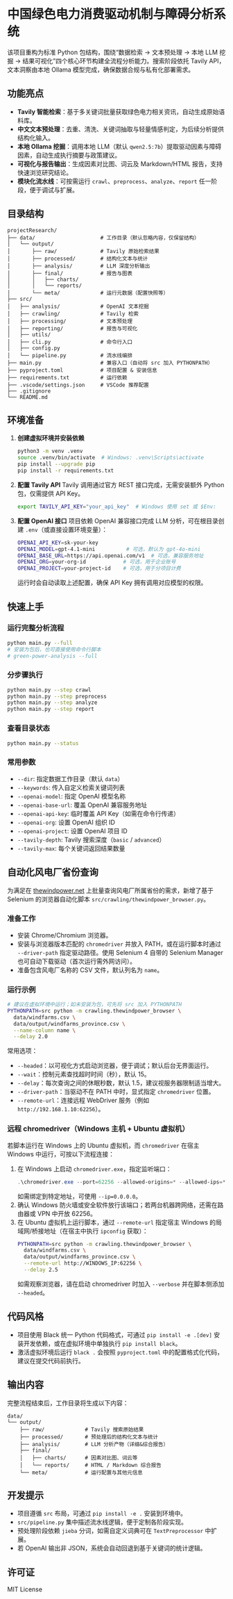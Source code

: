 # 中国绿色电力消费驱动机制与障碍分析系统

该项目重构为标准 Python 包结构，围绕“数据检索 → 文本预处理 → 本地 LLM 挖掘 → 结果可视化”四个核心环节构建全流程分析能力。搜索阶段依托 Tavily API，文本洞察由本地 Ollama 模型完成，确保数据合规与私有化部署需求。

## 功能亮点
- **Tavily 智能检索**：基于多关键词批量获取绿色电力相关资讯，自动生成原始语料库。
- **中文文本预处理**：去重、清洗、关键词抽取与轻量情感判定，为后续分析提供结构化输入。
- **本地 Ollama 挖掘**：调用本地 LLM（默认 `qwen2.5:7b`）提取驱动因素与障碍因素，自动生成执行摘要与政策建议。
- **可视化与报告输出**：生成因素对比图、词云及 Markdown/HTML 报告，支持快速浏览研究结论。
- **模块化流水线**：可按需运行 `crawl`、`preprocess`、`analyze`、`report` 任一阶段，便于调试与扩展。

## 目录结构
```
projectResearch/
├── data/                     # 工作目录（默认忽略内容，仅保留结构）
│   └── output/
│       ├── raw/              # Tavily 原始检索结果
│       ├── processed/        # 结构化文本与统计
│       ├── analysis/         # LLM 深度分析输出
│       ├── final/            # 报告与图表
│       │   ├── charts/
│       │   └── reports/
│       └── meta/             # 运行元数据（配置快照等）
├── src/
│   ├── analysis/             # OpenAI 文本挖掘
│   ├── crawling/             # Tavily 检索
│   ├── processing/           # 文本预处理
│   ├── reporting/            # 报告与可视化
│   ├── utils/
│   ├── cli.py                # 命令行入口
│   ├── config.py
│   └── pipeline.py           # 流水线编排
├── main.py                   # 兼容入口（自动将 src 加入 PYTHONPATH）
├── pyproject.toml            # 项目配置 & 安装信息
├── requirements.txt          # 运行依赖
├── .vscode/settings.json     # VSCode 推荐配置
├── .gitignore
└── README.md
```

## 环境准备
1. **创建虚拟环境并安装依赖**
   ```bash
   python3 -m venv .venv
   source .venv/bin/activate  # Windows: .venv\Scripts\activate
   pip install --upgrade pip
   pip install -r requirements.txt
   ```

2. **配置 Tavily API**
   Tavily 调用通过官方 REST 接口完成，无需安装额外 Python 包，仅需提供 API Key。
   ```bash
   export TAVILY_API_KEY="your_api_key"  # Windows 使用 set 或 $Env:
   ```

3. **配置 OpenAI 接口**
   项目依赖 OpenAI 兼容接口完成 LLM 分析，可在根目录创建 `.env`（或直接设置环境变量）：
   ```bash
   OPENAI_API_KEY=sk-your-key
   OPENAI_MODEL=gpt-4.1-mini          # 可选，默认为 gpt-4o-mini
   OPENAI_BASE_URL=https://api.openai.com/v1  # 可选，兼容服务地址
   OPENAI_ORG=your-org-id            # 可选，用于企业账号
   OPENAI_PROJECT=your-project-id    # 可选，用于分项目计费
   ```
   运行时会自动读取上述配置，确保 API Key 拥有调用对应模型的权限。

## 快速上手
### 运行完整分析流程
```bash
python main.py --full
# 安装为包后，也可直接使用命令行脚本
# green-power-analysis --full
```

### 分步骤执行
```bash
python main.py --step crawl
python main.py --step preprocess
python main.py --step analyze
python main.py --step report
```

### 查看目录状态
```bash
python main.py --status
```

### 常用参数
- `--dir`: 指定数据工作目录（默认 `data`）
- `--keywords`: 传入自定义检索关键词列表
- `--openai-model`: 指定 OpenAI 模型名称
- `--openai-base-url`: 覆盖 OpenAI 兼容服务地址
- `--openai-api-key`: 临时覆盖 API Key（如需在命令行传递）
- `--openai-org`: 设置 OpenAI 组织 ID
- `--openai-project`: 设置 OpenAI 项目 ID
- `--tavily-depth`: Tavily 搜索深度（`basic` / `advanced`）
- `--tavily-max`: 每个关键词返回结果数量

## 自动化风电厂省份查询
为满足在 [thewindpower.net](https://www.thewindpower.net/) 上批量查询风电厂所属省份的需求，新增了基于 Selenium 的浏览器自动化脚本 `src/crawling/thewindpower_browser.py`。

### 准备工作
- 安装 Chrome/Chromium 浏览器。
- 安装与浏览器版本匹配的 `chromedriver` 并放入 PATH，或在运行脚本时通过 `--driver-path` 指定驱动路径。使用 Selenium 4 自带的 Selenium Manager 也可自动下载驱动（首次运行需外网访问）。
- 准备包含风电厂名称的 CSV 文件，默认列名为 `name`。

### 运行示例
```bash
# 建议在虚拟环境中运行；如未安装为包，可先将 src 加入 PYTHONPATH
PYTHONPATH=src python -m crawling.thewindpower_browser \
  data/windfarms.csv \
  data/output/windfarms_province.csv \
  --name-column name \
  --delay 2.0
```

常用选项：
- `--headed`：以可视化方式启动浏览器，便于调试；默认后台无界面运行。
- `--wait`：控制元素查找超时时间（秒），默认 15。
- `--delay`：每次查询之间的休眠秒数，默认 1.5，建议视服务器限制适当增大。
- `--driver-path`：当驱动不在 PATH 中时，显式指定 `chromedriver` 位置。
- `--remote-url`：连接远程 WebDriver 服务（例如 `http://192.168.1.10:62256`）。

### 远程 chromedriver（Windows 主机 + Ubuntu 虚拟机）
若脚本运行在 Windows 上的 Ubuntu 虚拟机，而 `chromedriver` 在宿主 Windows 中运行，可按以下流程连接：
1. 在 Windows 上启动 `chromedriver.exe`，指定监听端口：
   ```powershell
   .\chromedriver.exe --port=62256 --allowed-origins=* --allowed-ips=* 
   ```
   如需绑定到特定地址，可使用 `--ip=0.0.0.0`。
2. 确认 Windows 防火墙或安全软件放行该端口；若两台机器跨网络，还需在路由器或 VPN 中开放 62256。
3. 在 Ubuntu 虚拟机上运行脚本，通过 `--remote-url` 指定宿主 Windows 的局域网/桥接地址（在宿主中执行 `ipconfig` 获取）：
   ```bash
   PYTHONPATH=src python -m crawling.thewindpower_browser \
     data/windfarms.csv \
     data/output/windfarms_province.csv \
     --remote-url http://WINDOWS_IP:62256 \
     --delay 2.5
   ```
   如需观察浏览器，请在启动 chromedriver 时加入 `--verbose` 并在脚本侧添加 `--headed`。

## 代码风格
- 项目使用 Black 统一 Python 代码格式，可通过 `pip install -e .[dev]` 安装开发依赖，或在虚拟环境中单独执行 `pip install black`。
- 激活虚拟环境后运行 `black .` 会按照 `pyproject.toml` 中的配置格式化代码，建议在提交代码前执行。

## 输出内容
完整流程结束后，工作目录将生成以下内容：
```
data/
└── output/
    ├── raw/             # Tavily 搜索原始结果
    ├── processed/       # 预处理后的结构化文本与统计
    ├── analysis/        # LLM 分析产物（详细&综合报告）
    ├── final/
    │   ├── charts/      # 因素对比图、词云等
    │   └── reports/     # HTML / Markdown 综合报告
    └── meta/            # 运行配置与其他元信息
```

## 开发提示
- 项目遵循 `src` 布局，可通过 `pip install -e .` 安装到环境中。
- `src/pipeline.py` 集中描述流水线逻辑，便于定制各阶段实现。
- 预处理阶段依赖 `jieba` 分词，如需自定义词典可在 `TextPreprocessor` 中扩展。
- 若 OpenAI 输出非 JSON，系统会自动回退到基于关键词的统计逻辑。

## 许可证
MIT License
